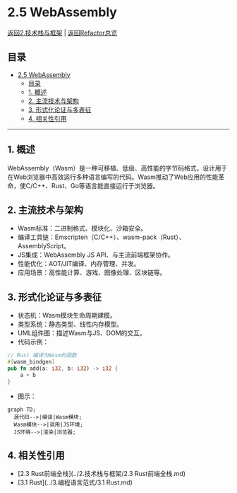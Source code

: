 # 2.5 WebAssembly

[返回2.技术栈与框架](./README.md) | [返回Refactor总览](../README.md)

## 目录

- [2.5 WebAssembly](#25-webassembly)
  - [目录](#目录)
  - [1. 概述](#1-概述)
  - [2. 主流技术与架构](#2-主流技术与架构)
  - [3. 形式化论证与多表征](#3-形式化论证与多表征)
  - [4. 相关性引用](#4-相关性引用)

---

## 1. 概述

WebAssembly（Wasm）是一种可移植、低级、高性能的字节码格式，设计用于在Web浏览器中高效运行多种语言编写的代码。Wasm推动了Web应用的性能革命，使C/C++、Rust、Go等语言能直接运行于浏览器。

## 2. 主流技术与架构

- Wasm标准：二进制格式、模块化、沙箱安全。
- 编译工具链：Emscripten（C/C++）、wasm-pack（Rust）、AssemblyScript。
- JS集成：WebAssembly JS API、与主流前端框架协作。
- 性能优化：AOT/JIT编译、内存管理、并发。
- 应用场景：高性能计算、游戏、图像处理、区块链等。

## 3. 形式化论证与多表征

- 状态机：Wasm模块生命周期建模。
- 类型系统：静态类型、线性内存模型。
- UML组件图：描述Wasm与JS、DOM的交互。
- 代码示例：

```rust
// Rust 编译为Wasm的函数
#[wasm_bindgen]
pub fn add(a: i32, b: i32) -> i32 {
    a + b
}
```

- 图示：

```mermaid
graph TD;
  源代码-->|编译|Wasm模块;
  Wasm模块-->|调用|JS环境;
  JS环境-->|渲染|浏览器;
```

## 4. 相关性引用

- [2.3 Rust前端全栈](../2.技术栈与框架/2.3 Rust前端全栈.md)
- [3.1 Rust](../3.编程语言范式/3.1 Rust.md)
